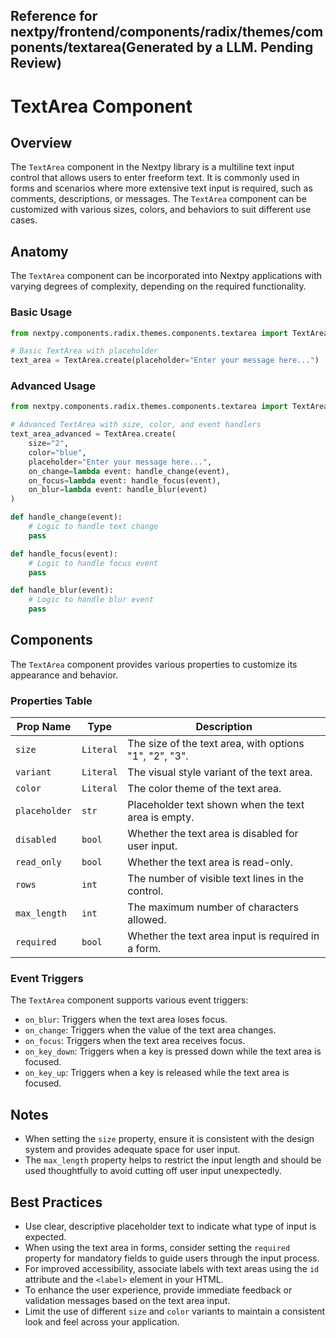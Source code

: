 ##  Reference for nextpy/frontend/components/radix/themes/components/textarea(Generated by a LLM. Pending Review)

# TextArea Component

## Overview

The `TextArea` component in the Nextpy library is a multiline text input control that allows users to enter freeform text. It is commonly used in forms and scenarios where more extensive text input is required, such as comments, descriptions, or messages. The `TextArea` component can be customized with various sizes, colors, and behaviors to suit different use cases.

## Anatomy

The `TextArea` component can be incorporated into Nextpy applications with varying degrees of complexity, depending on the required functionality.

### Basic Usage

```python
from nextpy.components.radix.themes.components.textarea import TextArea

# Basic TextArea with placeholder
text_area = TextArea.create(placeholder="Enter your message here...")
```

### Advanced Usage

```python
from nextpy.components.radix.themes.components.textarea import TextArea

# Advanced TextArea with size, color, and event handlers
text_area_advanced = TextArea.create(
    size="2",
    color="blue",
    placeholder="Enter your message here...",
    on_change=lambda event: handle_change(event),
    on_focus=lambda event: handle_focus(event),
    on_blur=lambda event: handle_blur(event)
)

def handle_change(event):
    # Logic to handle text change
    pass

def handle_focus(event):
    # Logic to handle focus event
    pass

def handle_blur(event):
    # Logic to handle blur event
    pass
```

## Components

The `TextArea` component provides various properties to customize its appearance and behavior.

### Properties Table

| Prop Name        | Type      | Description                                        |
|------------------|-----------|----------------------------------------------------|
| `size`           | `Literal` | The size of the text area, with options "1", "2", "3". |
| `variant`        | `Literal` | The visual style variant of the text area.         |
| `color`          | `Literal` | The color theme of the text area.                  |
| `placeholder`    | `str`     | Placeholder text shown when the text area is empty.|
| `disabled`       | `bool`    | Whether the text area is disabled for user input.  |
| `read_only`      | `bool`    | Whether the text area is read-only.                |
| `rows`           | `int`     | The number of visible text lines in the control.   |
| `max_length`     | `int`     | The maximum number of characters allowed.          |
| `required`       | `bool`    | Whether the text area input is required in a form. |

### Event Triggers

The `TextArea` component supports various event triggers:

- `on_blur`: Triggers when the text area loses focus.
- `on_change`: Triggers when the value of the text area changes.
- `on_focus`: Triggers when the text area receives focus.
- `on_key_down`: Triggers when a key is pressed down while the text area is focused.
- `on_key_up`: Triggers when a key is released while the text area is focused.

## Notes

- When setting the `size` property, ensure it is consistent with the design system and provides adequate space for user input.
- The `max_length` property helps to restrict the input length and should be used thoughtfully to avoid cutting off user input unexpectedly.

## Best Practices

- Use clear, descriptive placeholder text to indicate what type of input is expected.
- When using the text area in forms, consider setting the `required` property for mandatory fields to guide users through the input process.
- For improved accessibility, associate labels with text areas using the `id` attribute and the `<label>` element in your HTML.
- To enhance the user experience, provide immediate feedback or validation messages based on the text area input.
- Limit the use of different `size` and `color` variants to maintain a consistent look and feel across your application.